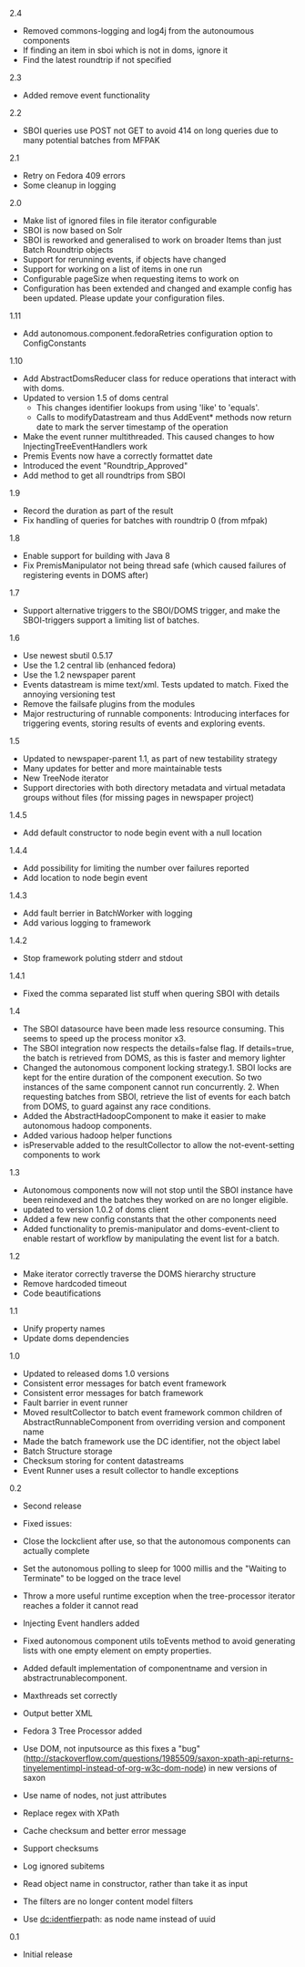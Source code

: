 2.4
* Removed commons-logging and log4j from the autonoumous components
* If finding an item in sboi which is not in doms, ignore it
* Find the latest roundtrip if not specified

2.3
* Added remove event functionality

2.2
* SBOI queries use POST not GET to avoid 414 on long queries due to many potential batches from MFPAK

2.1
* Retry on Fedora 409 errors
* Some cleanup in logging

2.0
* Make list of ignored files in file iterator configurable
* SBOI is now based on Solr
* SBOI is reworked and generalised to work on broader Items than just Batch Roundtrip objects
* Support for rerunning events, if objects have changed
* Support for working on a list of items in one run
* Configurable pageSize when requesting items to work on
* Configuration has been extended and changed and example config has been updated. Please update your configuration files.

1.11
* Add autonomous.component.fedoraRetries configuration option to ConfigConstants

1.10
* Add AbstractDomsReducer class for reduce operations that interact with with doms. 
* Updated to version 1.5 of doms central 
  * This changes identifier lookups from using 'like' to 'equals'. 
  * Calls to modifyDatastream and thus AddEvent* methods now return date to mark the server timestamp of the operation
* Make the event runner multithreaded. This caused changes to how InjectingTreeEventHandlers work
* Premis Events now have a correctly formattet date
* Introduced the event "Roundtrip_Approved"
* Add method to get all roundtrips from SBOI

1.9
* Record the duration as part of the result
* Fix handling of queries for batches with roundtrip 0 (from mfpak)

1.8
* Enable support for building with Java 8
* Fix PremisManipulator not being thread safe (which caused failures of registering events in DOMS after)

1.7
* Support alternative triggers to the SBOI/DOMS trigger, and make the SBOI-triggers support a limiting list of batches.

1.6
* Use newest sbutil 0.5.17
* Use the 1.2 central lib (enhanced fedora)
* Use the 1.2 newspaper parent
* Events datastream is mime text/xml. Tests updated to match. Fixed the annoying versioning test
* Remove the failsafe plugins from the modules
* Major restructuring of runnable components: Introducing interfaces for triggering events, storing results of events and exploring events.

1.5
* Updated to newspaper-parent 1.1, as part of new testability strategy
* Many updates for better and more maintainable tests
* New TreeNode iterator
* Support directories with both directory metadata and virtual metadata groups without files (for missing pages in newspaper project)

1.4.5
* Add default constructor to node begin event with a null location

1.4.4
* Add possibility for limiting the number over failures reported
* Add location to node begin event

1.4.3
* Add fault berrier in BatchWorker with logging
* Add various logging to framework

1.4.2
* Stop framework poluting stderr and stdout

1.4.1
* Fixed the comma separated list stuff when quering SBOI with details

1.4
* The SBOI datasource have been made less resource consuming. This seems to speed up the process monitor x3.
* The SBOI integration now respects the details=false flag. If details=true, the batch is retrieved from DOMS, as this is faster and memory lighter
* Changed the autonomous component locking strategy.1. SBOI locks are kept for the entire duration of the component execution. So two instances of the same component cannot run concurrently. 2. When requesting batches from SBOI, retrieve the list of events for each batch from DOMS, to guard against any race conditions.
* Added the AbstractHadoopComponent to make it easier to make autonomous hadoop components.
* Added various hadoop helper functions
* isPreservable added to the resultCollector to allow the not-event-setting components to work

1.3
* Autonomous components now will not stop until the SBOI instance have been reindexed and the batches they worked on are no longer eligible.
* updated to version 1.0.2 of doms client
* Added a few new config constants that the other components need
* Added functionality to premis-manipulator and doms-event-client to enable restart of workflow by manipulating the event list for a batch.

1.2
* Make iterator correctly traverse the DOMS hierarchy structure
* Remove hardcoded timeout
* Code beautifications

1.1
* Unify property names
* Update doms dependencies

1.0
* Updated to released doms 1.0 versions
* Consistent error messages for batch event framework
* Consistent error messages for batch framework
* Fault barrier in event runner
* Moved resultCollector to batch event framework common children of AbstractRunnableComponent from overriding version and component name
* Made the batch framework use the DC identifier, not the object label
* Batch Structure storage
* Checksum storing for content datastreams
* Event Runner uses a result collector to handle exceptions

0.2
* Second release

* Fixed issues:
 * Close the lockclient after use, so that the autonomous components can actually complete
 * Set the autonomous polling to sleep for 1000 millis and the "Waiting to Terminate" to be logged on the trace level
 * Throw a more useful runtime exception when the tree-processor iterator reaches a folder it cannot read
 * Injecting Event handlers added
 * Fixed autonomous component utils toEvents method to avoid generating lists with one empty element on empty properties.
 * Added default implementation of componentname and version in abstractrunablecomponent.
 * Maxthreads set correctly
 * Output better XML

* Fedora 3 Tree Processor added
 * Use DOM, not inputsource as this fixes a "bug" (http://stackoverflow.com/questions/1985509/saxon-xpath-api-returns-tinyelementimpl-instead-of-org-w3c-dom-node) in new versions of saxon
 * Use name of nodes, not just attributes
 * Replace regex with XPath
 * Cache checksum and better error message
 * Support checksums
 * Log ignored subitems
 * Read object name in constructor, rather than take it as input
 * The filters are no longer content model filters
 * Use <dc:identfier>path: as node name instead of uuid

0.1
* Initial release

